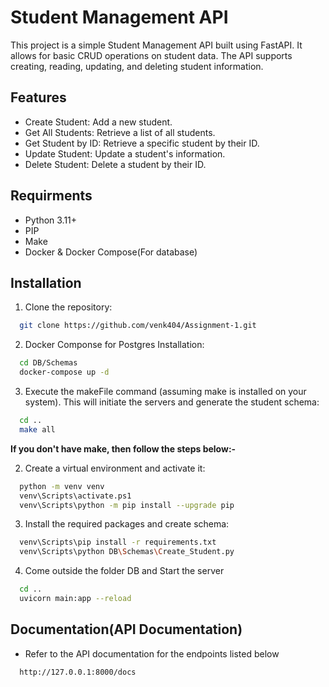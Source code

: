 
# Student Management API

This project is a simple Student Management API built using FastAPI. It allows for basic CRUD operations on student data. The API supports creating, reading, updating, and deleting student information.



## Features

- Create Student: Add a new student.
- Get All Students: Retrieve a list of all students.
- Get Student by ID: Retrieve a specific student by their ID.
- Update Student: Update a student's information.
- Delete Student: Delete a student by their ID.


## Requirments
- Python 3.11+
- PIP
- Make
- Docker & Docker Compose(For database)
## Installation
1) Clone the repository:

```bash
  git clone https://github.com/venk404/Assignment-1.git
```
2) Docker Componse for Postgres Installation:
```bash
  cd DB/Schemas
  docker-compose up -d
```
3) Execute the makeFile command (assuming make is installed on your system). This will initiate the servers and generate the student schema:

```bash
  cd ..
  make all
```

__If you don't have make, then follow the steps below:-__

2) Create a virtual environment and activate it:

```bash
  python -m venv venv
  venv\Scripts\activate.ps1
  venv\Scripts\python -m pip install --upgrade pip
```

3) Install the required packages and create schema:
```bash
  venv\Scripts\pip install -r requirements.txt
  venv\Scripts\python DB\Schemas\Create_Student.py
```

4) Come outside the folder DB and Start the server
```bash
  cd ..
  uvicorn main:app --reload
```



## Documentation(API Documentation)

- Refer to the API documentation for the endpoints listed below
```bash
  http://127.0.0.1:8000/docs
```

